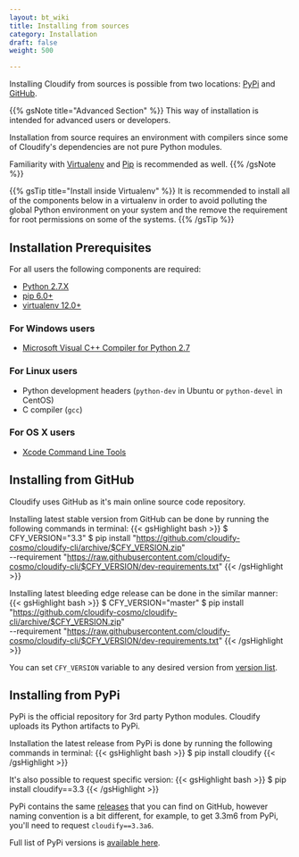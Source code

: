 ```yaml
---
layout: bt_wiki
title: Installing from sources
category: Installation
draft: false
weight: 500

---
```


Installing Cloudify from sources is possible from two locations:
[PyPi](https://pypi.python.org/pypi) and [GitHub](http://github.com/).

{{% gsNote title="Advanced Section" %}}
This way of installation is intended for advanced users or developers.

Installation from source requires an environment with compilers since some of Cloudify's
dependencies are not pure Python modules.

Familiarity with [Virtualenv](https://virtualenv.readthedocs.org/en/latest/) and [Pip](https://pip.pypa.io/en/stable/) is recommended as well.
{{% /gsNote %}}

{{% gsTip title="Install inside Virtualenv" %}}
It is recommended to install all of the components below in a virtualenv
in order to avoid polluting the global Python environment on your system and the
remove the requirement for root permissions on some of the systems.
{{% /gsTip %}}

## Installation Prerequisites
For all users the following components are required:

* [Python 2.7.X](https://www.python.org/downloads/)
* [pip 6.0+](https://pip.pypa.io/en/stable/installing/)
* [virtualenv 12.0+](https://virtualenv.readthedocs.org/en/latest/installation.html)

### For Windows users
* [Microsoft Visual C++ Compiler for Python 2.7](https://www.microsoft.com/en-us/download/details.aspx?id=44266)

### For Linux users
* Python development headers (`python-dev` in Ubuntu or `python-devel` in CentOS)
* C compiler (`gcc`)

### For OS X users
* [Xcode Command Line Tools](https://developer.apple.com/library/ios/technotes/tn2339/_index.html#//apple_ref/doc/uid/DTS40014588-CH1-DOWNLOADING_COMMAND_LINE_TOOLS_IS_NOT_AVAILABLE_IN_XCODE_FOR_OS_X_10_9__HOW_CAN_I_INSTALL_THEM_ON_MY_MACHINE_)

## Installing from GitHub

Cloudify uses GitHub as it's main online source code repository.

Installing latest stable version from GitHub can be done by running the following
commands in terminal:
{{< gsHighlight bash >}}
$ CFY_VERSION="3.3"
$ pip install "https://github.com/cloudify-cosmo/cloudify-cli/archive/$CFY_VERSION.zip" \
  --requirement "https://raw.githubusercontent.com/cloudify-cosmo/cloudify-cli/$CFY_VERSION/dev-requirements.txt"
{{< /gsHighlight >}}

Installing latest bleeding edge release can be done in the similar manner:
{{< gsHighlight bash >}}
$ CFY_VERSION="master"
$ pip install "https://github.com/cloudify-cosmo/cloudify-cli/archive/$CFY_VERSION.zip" \
  --requirement "https://raw.githubusercontent.com/cloudify-cosmo/cloudify-cli/$CFY_VERSION/dev-requirements.txt"
{{< /gsHighlight >}}

You can set `CFY_VERSION` variable to any desired version from [version list](https://github.com/cloudify-cosmo/cloudify-cli/tags).

## Installing from PyPi

PyPi is the official repository for 3rd party Python modules. Cloudify uploads
its Python artifacts to PyPi.

Installation the latest release from PyPi is done by running the following commands in terminal:
{{< gsHighlight bash >}}
$ pip install cloudify
{{< /gsHighlight >}}

It's also possible to request specific version:
{{< gsHighlight bash >}}
$ pip install cloudify==3.3
{{< /gsHighlight >}}

PyPi contains the same [releases](https://github.com/cloudify-cosmo/cloudify-cli/tags) that you can find on GitHub, however naming convention
is a bit different, for example, to get 3.3m6 from PyPi, you'll need to request
`cloudify==3.3a6`.

Full list of PyPi versions is [available here](https://pypi.python.org/pypi/cloudify/json).
